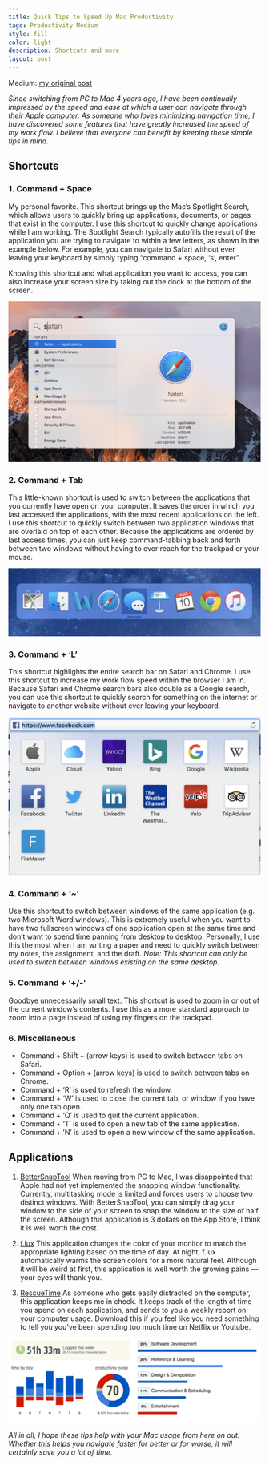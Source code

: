 ```yaml
---
title: Quick Tips to Speed Up Mac Productivity
tags: Productivity Medium
style: fill
color: light
description: Shortcuts and more
layout: post
---
```


Medium: [my original post](https://medium.com/@arthur_pan/quick-tips-to-speed-up-mac-productivity-10152a22283)

*Since switching from PC to Mac 4 years ago, I have been continually impressed by the speed and ease at which a user can navigate through their Apple computer. As someone who loves minimizing navigation time, I have discovered some features that have greatly increased the speed of my work flow. I believe that everyone can benefit by keeping these simple tips in mind.*

## Shortcuts
### 1. Command + Space
My personal favorite. This shortcut brings up the Mac’s Spotlight Search, which allows users to quickly bring up applications, documents, or pages that exist in the computer. I use this shortcut to quickly change applications while I am working. The Spotlight Search typically autofills the result of the application you are trying to navigate to within a few letters, as shown in the example below. For example, you can navigate to Safari without ever leaving your keyboard by simply typing “command + space, ‘s’, enter”.

Knowing this shortcut and what application you want to access, you can also increase your screen size by taking out the dock at the bottom of the screen.

![alt text](/images/mac-productivity/command+space.png "command+space")

### 2. Command + Tab
This little-known shortcut is used to switch between the applications that you currently have open on your computer. It saves the order in which you last accessed the applications, with the most recent applications on the left. I use this shortcut to quickly switch between two application windows that are overlaid on top of each other. Because the applications are ordered by last access times, you can just keep command-tabbing back and forth between two windows without having to ever reach for the trackpad or your mouse.

![alt text](/images/mac-productivity/command+tab.png "command+tab")

### 3. Command + ‘L’
This shortcut highlights the entire search bar on Safari and Chrome. I use this shortcut to increase my work flow speed within the browser I am in. Because Safari and Chrome search bars also double as a Google search, you can use this shortcut to quickly search for something on the internet or navigate to another website without ever leaving your keyboard.

![alt text](/images/mac-productivity/command+l.png "command+l")

### 4. Command + ‘~’
Use this shortcut to switch between windows of the same application (e.g. two Microsoft Word windows). This is extremely useful when you want to have two fullscreen windows of one application open at the same time and don’t want to spend time panning from desktop to desktop. Personally, I use this the most when I am writing a paper and need to quickly switch between my notes, the assignment, and the draft. *Note: This shortcut can only be used to switch between windows existing on the same desktop.*

### 5. Command + ‘+/-’
Goodbye unnecessarily small text. This shortcut is used to zoom in or out of the current window’s contents. I use this as a more standard approach to zoom into a page instead of using my fingers on the trackpad.

### 6. Miscellaneous
* Command + Shift + (arrow keys) is used to switch between tabs on Safari.
* Command + Option + (arrow keys) is used to switch between tabs on Chrome.
* Command + ‘R’ is used to refresh the window.
* Command + ‘W’ is used to close the current tab, or window if you have only one tab open.
* Command + ‘Q’ is used to quit the current application.
* Command + ‘T’ is used to open a new tab of the same application.
* Command + ’N’ is used to open a new window of the same application.

## Applications
1. [BetterSnapTool](https://itunes.apple.com/us/app/bettersnaptool/id417375580?mt=12)
When moving from PC to Mac, I was disappointed that Apple had not yet implemented the snapping window functionality. Currently, multitasking mode is limited and forces users to choose two distinct windows. With BetterSnapTool, you can simply drag your window to the side of your screen to snap the window to the size of half the screen. Although this application is 3 dollars on the App Store, I think it is well worth the cost.

2. [f.lux](https://justgetflux.com/)
This application changes the color of your monitor to match the appropriate lighting based on the time of day. At night, f.lux automatically warms the screen colors for a more natural feel. Although it will be weird at first, this application is well worth the growing pains — your eyes will thank you.

3. [RescueTime](https://www.rescuetime.com/)
As someone who gets easily distracted on the computer, this application keeps me in check. It keeps track of the length of time you spend on each application, and sends to you a weekly report on your computer usage. Download this if you feel like you need something to tell you you’ve been spending too much time on Netflix or Youtube.

![alt text](/images/mac-productivity/rescuetime.jpeg "rescue time")

*All in all, I hope these tips help with your Mac usage from here on out. Whether this helps you navigate faster for better or for worse, it will certainly save you a lot of time.*
